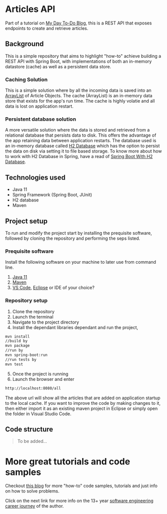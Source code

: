 # Articles API
Part of a tutorial on [My Day To-Do Blog], this is a REST API that exposes endpoints to create and retrieve articles. 

## Background 
This is a simple repository that aims to highlight "how-to" achieve building a REST API with Spring Boot, with implementations of both an in-memory datastore (cache) as well as a persistent data store.

### Caching Solution
This is a simple solution where by all the incoming data is saved into an [ArrayList] of Article Objects. The cache (ArrayList) is an in-memory data store that exists for the app's run time. The cache is highly volatie and all data is lost on application restart.

### Persistent database solution
A more versatile solution where the data is stored and retrieved from a relational database that persists data to disk. This offers the advantage of the app retaining data between application restarts. The database used is an in-memory database called [H2 Database] which has the option to persist the data on disk via setting it to file based storage. To know more about how to work with H2 Database in Spring, have a read of [Spring Boot With H2 Database].

## Technologies used
- Java 11
- Spring Framework (Spring Boot, JUnit)
- H2 database
- Maven 

## Project setup
To run and modify the project start by installing the prequisite software, followed by cloning the repository and performing the seps listed.
### Prequisite software
Install the following software on your machine to later use from command line.
1. [Java 11]
2. [Maven]
3. [VS Code], [Eclipse] or IDE of your choice?

### Repository setup
1. Clone the repository 
2. Launch the terminal
3. Navigate to the project directory
4. Install the dependant libraries dependant and run the project,
```sh
mvn install
//build by 
mvn package
//run by 
mvn spring-boot:run
//run tests by 
mvn test
```
5. Once the project is running
6. Launch the browser and enter
```sh
http://localhost:8080/all
```
The above url will show all the articles that are added on application startup to the local cache.
If you want to improve the code by making changes to it, then either import it as an existing maven project in Eclipse or simply open the folder in Visual Studio Code. 

## Code structure

> To be added...

# More great tutorials and code samples
Checkout [this blog] for more "how-to" code samples, tutorials and just info on how to solve problems.

Click on the next link for more info on the 13+ year [software engineering career journey] of the author.

[software engineering career journey]: https://mydaytodo.com/the-3-stages-of-a-software-engineering-career/
[this blog]: https://mydaytodo.com/blog/
[Java 11]: https://www.oracle.com/au/java/technologies/javase-jdk11-downloads.html
[Maven]: https://maven.apache.org/
[VS Code]: https://code.visualstudio.com/
[ArrayList]: https://docs.oracle.com/javase/8/docs/api/java/util/ArrayList.html
[Eclipse]: https://www.eclipse.org/
[H2 Database]: https://www.h2database.com/html/main.html
[Spring Boot With H2 Database]: https://www.baeldung.com/spring-boot-h2-database
[My Day To-Do Blog]: https://mydaytodo.com/blog
